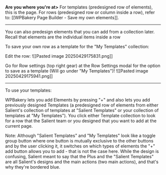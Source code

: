 **Are you where you're at>**
For templates (predesigned row of elements), this is the page.
For rows (predesigned row or column inside a row), refer to: [[WPBakery Page Builder - Save my own elements]].

---

You can also predesign elements that you can add from a collection later. Recall that elements are the individual items inside a row


To save your own row as a template for the "My Templates" collection:

Edit the row:
![[Pasted image 20250429175831.png]]

Go for Row settings (top right gear) at the Row Settings modal for the option to save as a template (Will go under "My Templates")!
![[Pasted image 20250429175941.png]]


---

To use your templates:

WPBakery lets you add Elements by pressing "+" and also lets you add previously designed Templates (a predesigned row of elements from either Salient's collection of templates at "Salient Templates" or your collection of templates at "My Templates"). You click either Template collection to look for a row that the Salient team or you designed that you want to add at the current page. 

Note: Although "Salient Templates" and "My Templates" look like a toggle group button where one button is mutually exclusive to the other buttons and by the user clicking it, it switches on which types of elements the "+" add button allows you to add - that is not the case here. While the design is confusing, Salient meant to say that the Plus and the "Salient Templates" are all Salient's designs and the main actions (two main actions), and that's why they're bordered blue.
